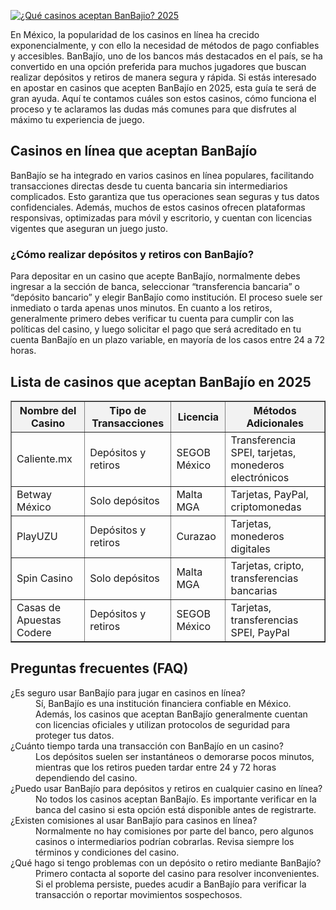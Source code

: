 [![¿Qué casinos aceptan BanBajio? 2025](https://123-caf.pages.dev/gitsignup.png)](https://vrmoo.ru/Bt82HjjY)

<p>En México, la popularidad de los casinos en línea ha crecido exponencialmente, y con ello la necesidad de métodos de pago confiables y accesibles. BanBajío, uno de los bancos más destacados en el país, se ha convertido en una opción preferida para muchos jugadores que buscan realizar depósitos y retiros de manera segura y rápida. Si estás interesado en apostar en casinos que acepten BanBajío en 2025, esta guía te será de gran ayuda. Aquí te contamos cuáles son estos casinos, cómo funciona el proceso y te aclaramos las dudas más comunes para que disfrutes al máximo tu experiencia de juego.</p>  <h2>Casinos en línea que aceptan BanBajío</h2> <p>BanBajío se ha integrado en varios casinos en línea populares, facilitando transacciones directas desde tu cuenta bancaria sin intermediarios complicados. Esto garantiza que tus operaciones sean seguras y tus datos confidenciales. Además, muchos de estos casinos ofrecen plataformas responsivas, optimizadas para móvil y escritorio, y cuentan con licencias vigentes que aseguran un juego justo.</p>  <h3>¿Cómo realizar depósitos y retiros con BanBajío?</h3> <p>Para depositar en un casino que acepte BanBajío, normalmente debes ingresar a la sección de banca, seleccionar “transferencia bancaria” o “depósito bancario” y elegir BanBajío como institución. El proceso suele ser inmediato o tarda apenas unos minutos. En cuanto a los retiros, generalmente primero debes verificar tu cuenta para cumplir con las políticas del casino, y luego solicitar el pago que será acreditado en tu cuenta BanBajío en un plazo variable, en mayoría de los casos entre 24 a 72 horas.</p>  <h2>Lista de casinos que aceptan BanBajío en 2025</h2> <table border="1" cellpadding="5" cellspacing="0" style="border-collapse:collapse; width:100%; max-width:700px;">   <thead>     <tr style="background-color:#f2f2f2;">       <th>Nombre del Casino</th>       <th>Tipo de Transacciones</th>       <th>Licencia</th>       <th>Métodos Adicionales</th>     </tr>   </thead>   <tbody>     <tr>       <td>Caliente.mx</td>       <td>Depósitos y retiros</td>       <td>SEGOB México</td>       <td>Transferencia SPEI, tarjetas, monederos electrónicos</td>     </tr>     <tr>       <td>Betway México</td>       <td>Solo depósitos</td>       <td>Malta MGA</td>       <td>Tarjetas, PayPal, criptomonedas</td>     </tr>     <tr>       <td>PlayUZU</td>       <td>Depósitos y retiros</td>       <td>Curazao</td>       <td>Tarjetas, monederos digitales</td>     </tr>     <tr>       <td>Spin Casino</td>       <td>Solo depósitos</td>       <td>Malta MGA</td>       <td>Tarjetas, cripto, transferencias bancarias</td>     </tr>     <tr>       <td>Casas de Apuestas Codere</td>       <td>Depósitos y retiros</td>       <td>SEGOB México</td>       <td>Tarjetas, transferencias SPEI, PayPal</td>     </tr>   </tbody> </table>  <h2>Preguntas frecuentes (FAQ)</h2> <dl>   <dt>¿Es seguro usar BanBajío para jugar en casinos en línea?</dt>   <dd>Sí, BanBajío es una institución financiera confiable en México. Además, los casinos que aceptan BanBajío generalmente cuentan con licencias oficiales y utilizan protocolos de seguridad para proteger tus datos.</dd>    <dt>¿Cuánto tiempo tarda una transacción con BanBajío en un casino?</dt>   <dd>Los depósitos suelen ser instantáneos o demorarse pocos minutos, mientras que los retiros pueden tardar entre 24 y 72 horas dependiendo del casino.</dd>    <dt>¿Puedo usar BanBajío para depósitos y retiros en cualquier casino en línea?</dt>   <dd>No todos los casinos aceptan BanBajío. Es importante verificar en la banca del casino si esta opción está disponible antes de registrarte.</dd>    <dt>¿Existen comisiones al usar BanBajío para casinos en línea?</dt>   <dd>Normalmente no hay comisiones por parte del banco, pero algunos casinos o intermediarios podrían cobrarlas. Revisa siempre los términos y condiciones del casino.</dd>    <dt>¿Qué hago si tengo problemas con un depósito o retiro mediante BanBajío?</dt>   <dd>Primero contacta al soporte del casino para resolver inconvenientes. Si el problema persiste, puedes acudir a BanBajío para verificar la transacción o reportar movimientos sospechosos.</dd> </dl>